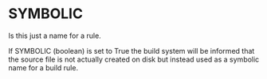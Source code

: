   

# SYMBOLIC  
Is this just a name for a rule.  

If SYMBOLIC (boolean) is set to True the build system will be informed
that the source file is not actually created on disk but instead used
as a symbolic name for a build rule.  


